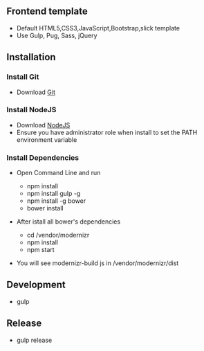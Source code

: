 ## Frontend template
  - Default HTML5,CSS3,JavaScript,Bootstrap,slick template
  - Use Gulp, Pug, Sass, jQuery

## Installation
### Install Git
  - Download [Git](https://git-scm.com/)
### Install NodeJS
  - Download [NodeJS](http://nodejs.org)
  - Ensure you have administrator role when install to set the PATH environment variable
### Install Dependencies
  - Open Command Line and run
    * npm install
    * npm install gulp -g
    * npm install -g bower
    * bower install

  - After istall all bower's dependencies
    * cd /vendor/modernizr
    * npm install
    * npm start

  - You will see modernizr-build js in /vendor/modernizr/dist

## Development
- gulp

## Release
- gulp release
